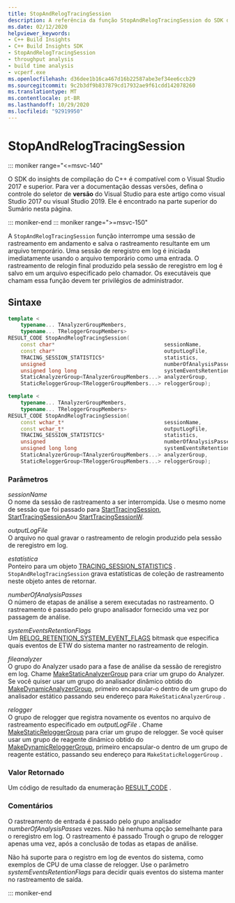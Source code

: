 ```yaml
---
title: StopAndRelogTracingSession
description: A referência da função StopAndRelogTracingSession do SDK do insights de compilação do C++.
ms.date: 02/12/2020
helpviewer_keywords:
- C++ Build Insights
- C++ Build Insights SDK
- StopAndRelogTracingSession
- throughput analysis
- build time analysis
- vcperf.exe
ms.openlocfilehash: d36dee1b16ca467d16b22587abe3ef34ee6ccb29
ms.sourcegitcommit: 9c2b3df9b837879cd17932ae9f61cdd142078260
ms.translationtype: MT
ms.contentlocale: pt-BR
ms.lasthandoff: 10/29/2020
ms.locfileid: "92919950"
---
```

# <a name="stopandrelogtracingsession"></a>StopAndRelogTracingSession

::: moniker range="<=msvc-140"

O SDK do insights de compilação do C++ é compatível com o Visual Studio 2017 e superior. Para ver a documentação dessas versões, defina o controle do seletor de **versão** do Visual Studio para este artigo como visual Studio 2017 ou visual Studio 2019. Ele é encontrado na parte superior do Sumário nesta página.

::: moniker-end
::: moniker range=">=msvc-150"

A `StopAndRelogTracingSession` função interrompe uma sessão de rastreamento em andamento e salva o rastreamento resultante em um arquivo temporário. Uma sessão de reregistro em log é iniciada imediatamente usando o arquivo temporário como uma entrada. O rastreamento de relogin final produzido pela sessão de reregistro em log é salvo em um arquivo especificado pelo chamador. Os executáveis que chamam essa função devem ter privilégios de administrador.

## <a name="syntax"></a>Sintaxe

```cpp
template <
    typename... TAnalyzerGroupMembers,
    typename... TReloggerGroupMembers>
RESULT_CODE StopAndRelogTracingSession(
    const char*                                   sessionName,
    const char*                                   outputLogFile,
    TRACING_SESSION_STATISTICS*                   statistics,
    unsigned                                      numberOfAnalysisPasses,
    unsigned long long                            systemEventsRetentionFlags,
    StaticAnalyzerGroup<TAnalyzerGroupMembers...> analyzerGroup,
    StaticReloggerGroup<TReloggerGroupMembers...> reloggerGroup);

template <
    typename... TAnalyzerGroupMembers,
    typename... TReloggerGroupMembers>
RESULT_CODE StopAndRelogTracingSession(
    const wchar_t*                                sessionName,
    const wchar_t*                                outputLogFile,
    TRACING_SESSION_STATISTICS*                   statistics,
    unsigned                                      numberOfAnalysisPasses,
    unsigned long long                            systemEventsRetentionFlags,
    StaticAnalyzerGroup<TAnalyzerGroupMembers...> analyzerGroup,
    StaticReloggerGroup<TReloggerGroupMembers...> reloggerGroup);
```

### <a name="parameters"></a>Parâmetros

*sessionName*\
O nome da sessão de rastreamento a ser interrompida. Use o mesmo nome de sessão que foi passado para [StartTracingSession](start-tracing-session.md), [StartTracingSessionA](start-tracing-session-a.md)ou [StartTracingSessionW](start-tracing-session-w.md).

*outputLogFile*\
O arquivo no qual gravar o rastreamento de relogin produzido pela sessão de reregistro em log.

*estatística*\
Ponteiro para um objeto [TRACING_SESSION_STATISTICS](../other-types/tracing-session-statistics-struct.md) . `StopAndRelogTracingSession` grava estatísticas de coleção de rastreamento neste objeto antes de retornar.

*numberOfAnalysisPasses*\
O número de etapas de análise a serem executadas no rastreamento. O rastreamento é passado pelo grupo analisador fornecido uma vez por passagem de análise.

*systemEventsRetentionFlags*\
Um [RELOG_RETENTION_SYSTEM_EVENT_FLAGS](../other-types/relog-retention-system-event-flags-constants.md) bitmask que especifica quais eventos de ETW do sistema manter no rastreamento de relogin.

*fileanalyzer*\
O grupo do Analyzer usado para a fase de análise da sessão de reregistro em log. Chame [MakeStaticAnalyzerGroup](make-static-analyzer-group.md) para criar um grupo do Analyzer. Se você quiser usar um grupo do analisador dinâmico obtido do [MakeDynamicAnalyzerGroup](make-dynamic-analyzer-group.md), primeiro encapsular-o dentro de um grupo do analisador estático passando seu endereço para `MakeStaticAnalyzerGroup` .

*relogger*\
O grupo de relogger que registra novamente os eventos no arquivo de rastreamento especificado em *outputLogFile* . Chame [MakeStaticReloggerGroup](make-static-relogger-group.md) para criar um grupo de relogger. Se você quiser usar um grupo de reagente dinâmico obtido do [MakeDynamicReloggerGroup](make-dynamic-relogger-group.md), primeiro encapsular-o dentro de um grupo de reagente estático, passando seu endereço para `MakeStaticReloggerGroup` .

### <a name="return-value"></a>Valor Retornado

Um código de resultado da enumeração [RESULT_CODE](../other-types/result-code-enum.md) .

### <a name="remarks"></a>Comentários

O rastreamento de entrada é passado pelo grupo analisador *numberOfAnalysisPasses* vezes. Não há nenhuma opção semelhante para o reregistro em log. O rastreamento é passado Trough o grupo de relogger apenas uma vez, após a conclusão de todas as etapas de análise.

Não há suporte para o registro em log de eventos do sistema, como exemplos de CPU de uma classe de relogger. Use o parâmetro *systemEventsRetentionFlags* para decidir quais eventos do sistema manter no rastreamento de saída.

::: moniker-end
